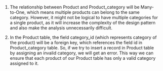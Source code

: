 1. The relationship between Product and Product_category will be Many-to-One, which means multiple products can belong to the same category.
However, it might not be logical to have multiple categories for a single product, as it will increase the complexity of the design pattern and also make the analysis unnecessarily difficult.

2. In the Product table, the field category_id (which represents category of the product) will be a foreign key, which references the field id in Product_category table. So, if we try to insert a record in Product table by assigning an invalid category, we will get an error. This way we can ensure that each product of our Product table has only a valid category assigned to it.